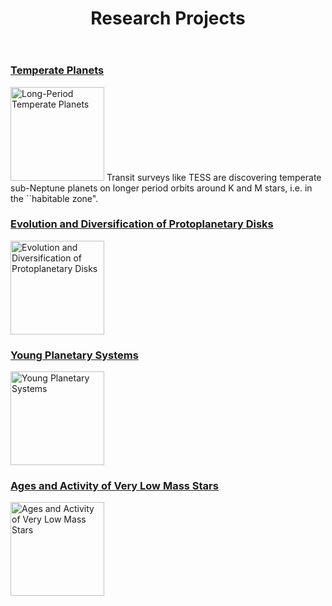 <html>
<link rel="icon" href="images/favicon.ico" type="image/x-icon" /> <link rel="shortcut icon" href="favicon.ico" type="image/x-icon" />
<link rel="stylesheet" href="https://cdn.rawgit.com/jpswalsh/academicons/master/css/academicons.min.css">

<body id="top">

<!-- Header -->
<header id="header">
<h1><strong>Research Projects</strong><br/></h1>
</header>
<!-- Main -->
<div id="main">

<section id="one">
<!-- <h2>Research Projects</h2>
--><div class="row">
 
	 
<article class="6u 12u$(xsmall) work-item">
<h3><a href ="../temperate.html">Temperate Planets</a></h3>
<a href="../temperate.html" class="image fit thumb"><img src="../images/earth.jpg" width=150 height=150 alt="Long-Period Temperate Planets" /></a>
Transit surveys like TESS are discovering temperate sub-Neptune planets on longer period orbits around K and M stars, i.e. in the ``habitable zone".  
 
</article>

							
<article class="6u$ 12u$(xsmall) work-item">
<h3><a href ="./disks.html">Evolution and Diversification of Protoplanetary Disks</a></h3>
<a href="./disks.html" class="image fit thumb">
<img src="../images/PDS70.jpg" width=150 height=150 alt="Evolution and Diversification of Protoplanetary Disks" /></a>

</article>

<article class="6u 12u$(xsmall) work-item">
<h3><a href="../young.html">Young Planetary Systems</a></h3>
<a href="../young.html" class="image fit thumb"><img src="../images/2M0437b.png" width=150 height=150 alt="Young Planetary Systems" /></a>

</article>

<article class="6u$ 12u$(xsmall) work-item">
<h3><a href ="./mdwarfs.html">Ages and Activity of Very Low Mass Stars</a></h3>
<a href="./mdwarfs.html" class="image fit thumb">
<img src="../images/PDS70.jpg" width=150 height=150 alt="Ages and Activity of Very Low Mass Stars" /></a>

</article>
							
